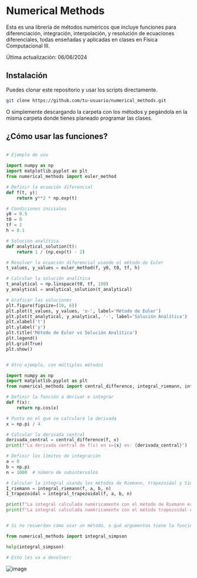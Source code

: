 # Numerical Methods

Esta es una librería de métodos numéricos que incluye funciones para diferenciación, integración, interpolación, y resolución de ecuaciones diferenciales, todas enseñadas y aplicadas en clases en Física Computacional III.

Última actualización: 06/06/2024

## Instalación

Puedes clonar este repositorio y usar los scripts directamente.

```sh
git clone https://github.com/tu-usuario/numerical_methods.git
```

O simplemente descargando la carpeta con los métodos y pegándola en la misma carpeta donde tienes planeado programar las clases.

## ¿Cómo usar las funciones?

```python

# Ejemplo de uso

import numpy as np
import matplotlib.pyplot as plt
from numerical_methods import euler_method

# Definir la ecuación diferencial
def f(t, y):
    return y**2 * np.exp(t)

# Condiciones iniciales
y0 = 0.5
t0 = 0
tf = 2
h = 0.1

# Solución analítica
def analytical_solution(t):
    return 1 / (np.exp(t) - 2)

# Resolver la ecuación diferencial usando el método de Euler
t_values, y_values = euler_method(f, y0, t0, tf, h)

# Calcular la solución analítica
t_analytical = np.linspace(t0, tf, 100)
y_analytical = analytical_solution(t_analytical)

# Graficar las soluciones
plt.figure(figsize=(10, 6))
plt.plot(t_values, y_values, 'o-', label='Método de Euler')
plt.plot(t_analytical, y_analytical, '-', label='Solución Analítica')
plt.xlabel('t')
plt.ylabel('y')
plt.title('Método de Euler vs Solución Analítica')
plt.legend()
plt.grid(True)
plt.show()
```
```python

# Otro ejemplo, con múltiples métodos

import numpy as np
import matplotlib.pyplot as plt
from numerical_methods import central_difference, integral_riemann, integral_trapezoidal

# Definir la función a derivar e integrar
def f(x):
    return np.cos(x)

# Punto en el que se calculará la derivada
x = np.pi / 4

# Calcular la derivada central
derivada_central = central_difference(f, x)
print(f"La derivada central de f(x) en x={x} es: {derivada_central}")

# Definir los límites de integración
a = 0
b = np.pi
n = 1000  # número de subintervalos

# Calcular la integral usando los métodos de Riemann, trapezoidal y Simpson
I_riemann = integral_riemann(f, a, b, n)
I_trapezoidal = integral_trapezoidal(f, a, b, n)

print(f"La integral calculada numéricamente con el método de Riemann es: {I_riemann}")
print(f"La integral calculada numéricamente con el método trapezoidal es: {I_trapezoidal}")
```
```python

# Si no recuerdan cómo usar un método, o qué argumentos tiene la función, pueden hacer lo siguiente:

from numerical_methods import integral_simpson

help(integral_simpson)

# Esto les va a devolver:
```
![image](https://github.com/SPadillaC/numerical_methods/assets/143565516/039f8254-ea76-49bc-919c-1b058bf74f9e)

